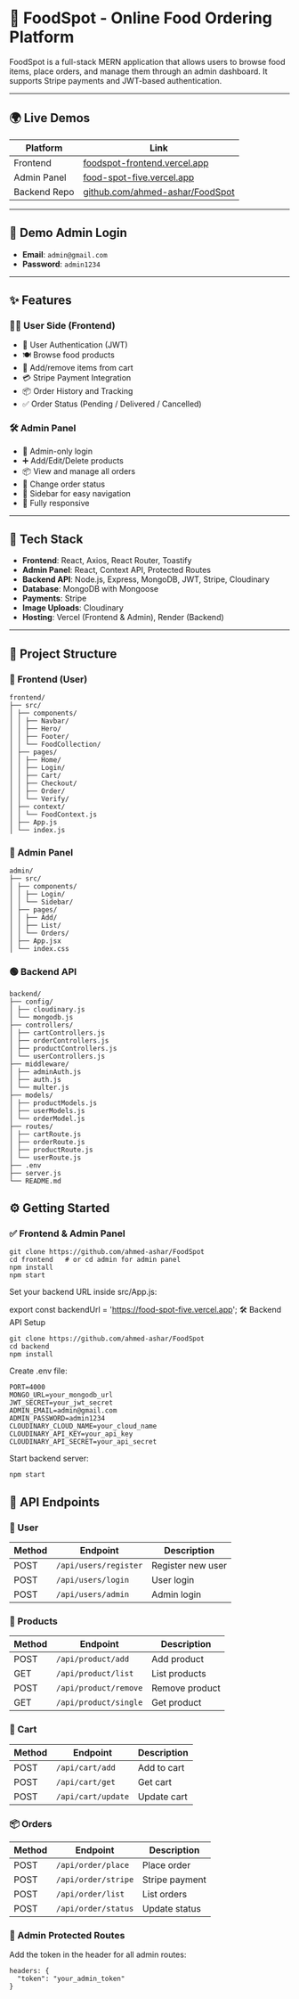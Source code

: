 # 🍔 FoodSpot - Online Food Ordering Platform

FoodSpot is a full-stack MERN application that allows users to browse food items, place orders, and manage them through an admin dashboard. It supports Stripe payments and JWT-based authentication.

---

## 🌍 Live Demos

| Platform     | Link                                                   |
|--------------|--------------------------------------------------------|
| Frontend     | [foodspot-frontend.vercel.app](https://foodspot-frontend.vercel.app) |
| Admin Panel  | [food-spot-five.vercel.app](https://food-spot-five.vercel.app)       |
| Backend Repo | [github.com/ahmed-ashar/FoodSpot](https://github.com/ahmed-ashar/FoodSpot) |

---

## 🛂 Demo Admin Login

- **Email**: `admin@gmail.com`  
- **Password**: `admin1234`

---

## ✨ Features

### 👨‍🍳 User Side (Frontend)
- 🔐 User Authentication (JWT)
- 🍽️ Browse food products
- 🛒 Add/remove items from cart
- 💳 Stripe Payment Integration
- 📦 Order History and Tracking
- ✅ Order Status (Pending / Delivered / Cancelled)

### 🛠️ Admin Panel
- 🔐 Admin-only login
- ➕ Add/Edit/Delete products
- 📦 View and manage all orders
- 🔁 Change order status
- 🧭 Sidebar for easy navigation
- 📱 Fully responsive

---

## 🧰 Tech Stack

- **Frontend**: React, Axios, React Router, Toastify
- **Admin Panel**: React, Context API, Protected Routes
- **Backend API**: Node.js, Express, MongoDB, JWT, Stripe, Cloudinary
- **Database**: MongoDB with Mongoose
- **Payments**: Stripe
- **Image Uploads**: Cloudinary
- **Hosting**: Vercel (Frontend & Admin), Render (Backend)

---

## 📁 Project Structure

### 🔵 Frontend (User)


```
frontend/
├── src/
│ ├── components/
│ │ ├── Navbar/
│ │ ├── Hero/
│ │ ├── Footer/
│ │ └── FoodCollection/
│ ├── pages/
│ │ ├── Home/
│ │ ├── Login/
│ │ ├── Cart/
│ │ ├── Checkout/
│ │ ├── Order/
│ │ └── Verify/
│ ├── context/
│ │ └── FoodContext.js
│ ├── App.js
│ └── index.js
```


### 🔴 Admin Panel
```
admin/
├── src/
│ ├── components/
│ │ ├── Login/
│ │ └── Sidebar/
│ ├── pages/
│ │ ├── Add/
│ │ ├── List/
│ │ └── Orders/
│ ├── App.jsx
│ └── index.css
```


### 🟢 Backend API
```
backend/
├── config/
│ ├── cloudinary.js
│ └── mongodb.js
├── controllers/
│ ├── cartControllers.js
│ ├── orderControllers.js
│ ├── productControllers.js
│ └── userControllers.js
├── middleware/
│ ├── adminAuth.js
│ ├── auth.js
│ └── multer.js
├── models/
│ ├── productModels.js
│ ├── userModels.js
│ └── orderModel.js
├── routes/
│ ├── cartRoute.js
│ ├── orderRoute.js
│ ├── productRoute.js
│ └── userRoute.js
├── .env
├── server.js
└── README.md
```

## ⚙️ Getting Started

### ✅ Frontend & Admin Panel

```
git clone https://github.com/ahmed-ashar/FoodSpot
cd frontend   # or cd admin for admin panel
npm install
npm start
```

Set your backend URL inside src/App.js:

export const backendUrl = 'https://food-spot-five.vercel.app';
🛠 Backend API Setup

```
git clone https://github.com/ahmed-ashar/FoodSpot
cd backend
npm install
```

Create .env file:

```
PORT=4000
MONGO_URL=your_mongodb_url
JWT_SECRET=your_jwt_secret
ADMIN_EMAIL=admin@gmail.com
ADMIN_PASSWORD=admin1234
CLOUDINARY_CLOUD_NAME=your_cloud_name
CLOUDINARY_API_KEY=your_api_key
CLOUDINARY_API_SECRET=your_api_secret
```

Start backend server:

```
npm start
```

## 🔌 API Endpoints

### 👤 User
| Method | Endpoint | Description |
|--------|----------|-------------|
| POST | `/api/users/register` | Register new user |
| POST | `/api/users/login` | User login |
| POST | `/api/users/admin` | Admin login |

### 🍕 Products
| Method | Endpoint | Description |
|--------|----------|-------------|
| POST | `/api/product/add` | Add product |
| GET | `/api/product/list` | List products |
| POST | `/api/product/remove` | Remove product |
| GET | `/api/product/single` | Get product |

### 🛒 Cart
| Method | Endpoint | Description |
|--------|----------|-------------|
| POST | `/api/cart/add` | Add to cart |
| POST | `/api/cart/get` | Get cart |
| POST | `/api/cart/update` | Update cart |

### 📦 Orders
| Method | Endpoint | Description |
|--------|----------|-------------|
| POST | `/api/order/place` | Place order |
| POST | `/api/order/stripe` | Stripe payment |
| POST | `/api/order/list` | List orders |
| POST | `/api/order/status` | Update status |

### 🔐 Admin Protected Routes
Add the token in the header for all admin routes:

```
headers: {
  "token": "your_admin_token"
}
```
